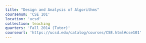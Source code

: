 ```yaml
---
title: "Design and Analysis of Algorithms"
coursenum: 'CSE 101'
location: 'ucsd'
collection: teaching
quarters: 'Fall 2014 (Tutor)'
courseurl: 'https://ucsd.edu/catalog/courses/CSE.html#cse101'
---
```

